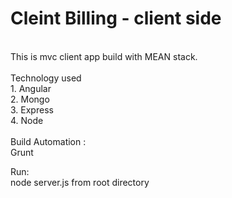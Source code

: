 <h1> Cleint Billing - client side </h1> <br/>
This is mvc client app build with MEAN stack. <br/>
<br/>
Technology used <br/>
1. Angular <br/>
2. Mongo <br/>
3. Express <br/>
4. Node <br/>
<br/>
Build Automation : <br/>
Grunt <br/>

Run: <br/>
node server.js from root directory <br/>
